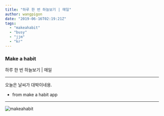 ```yaml
---
title: "하루 한 번 하늘보기 | 매일"
author: wangpigon
date: "2019-06-16T02:19:21Z"
tags:
  - "makeahabit"
  - "busy"
  - "jjm"
  - "kr"
---
```

### Make a habit

하루 한 번 하늘보기 | 매일

---

오늘은 날씨가 대박이네용.

* from make a habit app

---

![makeahabit](https://steemitimages.com/300x0/https://s3.ap-northeast-2.amazonaws.com/img.passionbull.net/public/wangpigon/1560651557.jpg)